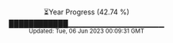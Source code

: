 <p align="center">
⏳Year Progress (42.74 %) <br>
████████████▁▁▁▁▁▁▁▁▁▁▁▁▁▁▁▁▁▁ <br>
<sub>Updated: Tue, 06 Jun 2023 00:09:31 GMT</sub>
</p>

